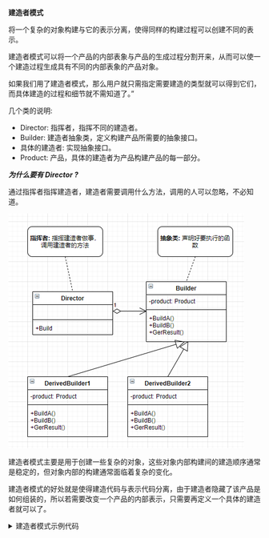 

**建造者模式**

将一个复杂的对象构建与它的表示分离，使得同样的构建过程可以创建不同的表示。

建造者模式可以将一个产品的内部表象与产品的生成过程分割开来，从而可以使一个建造过程生成具有不同的内部表象的产品对象。

如果我们用了建造者模式，那么用户就只需指定需要建造的类型就可以得到它们，而具体建造的过程和细节就不需知道了。”

几个类的说明:

- Director: 指挥者，指挥不同的建造者。
- Builder: 建造者抽象类，定义构建产品所需要的抽象接口。
- 具体的建造者: 实现抽象接口。
- Product: 产品，具体的建造者为产品构建产品的每一部分。

***为什么要有 Director ?***

通过指挥者指挥建造者，建造者需要调用什么方法，调用的人可以忽略，不必知道。

<img src="uml.png">


建造者模式主要是用于创建一些复杂的对象，这些对象内部构建间的建造顺序通常是稳定的，但对象内部的构建通常面临着复杂的变化。

建造者模式的好处就是使得建造代码与表示代码分离，由于建造者隐藏了该产品是如何组装的，所以若需要改变一个产品的内部表示，只需要再定义一个具体的建造者就可以了。

<details>

<summary>建造者模式示例代码</summary>

```C++
#include<iostream>
#include<vector>
using namespace std;

class Product {
private:
    vector<string> parts;
public:
    void Add(const string &str) {
        parts.push_back(str);
    }
    void Show() const {
        cout << "Show =============>" << endl;
        for (auto part : parts) {
            cout << part << endl;
        }
    }
};

class Builder {
protected:
    Product product;
public:
    virtual void BuildA() = 0;
    virtual void BuildB() = 0;
    virtual Product GetResult() const = 0;
};

class Director {
public:
    void Build(Builder &build) {
        build.BuildA();
        build.BuildB();
    }
};

class DerivedBuilder1 : public Builder {
public:
    virtual void BuildA() {
        product.Add("DerivedBuilder1 BuildA");
    }
    virtual void BuildB() {
        product.Add("DerivedBuilder1 BuildB");
    }
    virtual Product GetResult() const override {
        return product;
    }
};

class DerivedBuilder2 : public Builder {
public:
    virtual void BuildA() {
        product.Add("DerivedBuilder2 BuildA");
    }
    virtual void BuildB() {
        product.Add("DerivedBuilder2 BuildB");
    }
    virtual Product GetResult() const override {
        return product;
    }
};

int main(int argc, char const *argv[])
{
    DerivedBuilder1 build1;
    DerivedBuilder2 build2;

    Director director;

    director.Build(build1);
    Product p1 = build1.GetResult();
    p1.Show();

    director.Build(build2);
    Product p2 = build2.GetResult();
    p2.Show();
    return 0;
}
```

</details>
